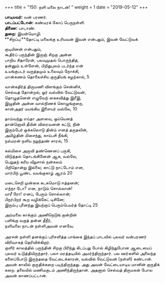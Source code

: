 ﻿+++
title = "150: நளி மலை நாடன்!  "
weight = 1
date = "2019-05-12"
+++

**பாடியவர்:** வன் பரணர்.  
**பாடப்பட்டோன்:** கண்டீரக் கோப் பெருநள்ளி.  
**திணை:** பாடாண்.  
**துறை:** இயன்மொழி.  
**சிறப்பு:**தோட்டி மலைக்கு உரியவன் இவன் என்பதும், இவன் வேட்டுவக்  
  
குடியினன் என்பதும்,  
கூதிர்ப் பருந்தின் இருஞ் சிறகு அன்ன  
பாறிய சிதாரேன், பலவுமுதல் பொருந்தித்,  
தன்னும் உள்ளேன், பிறிதுபுலம் படர்ந்த என்  
உயங்குபடர் வருத்தமும் உலைவும் நோக்கி,  
மான்கணம் தொலைச்சிய குருதியங் கழற்கால், 5  
  
வான்கதிர்த் திருமணி விளங்கும் சென்னிச்,  
செல்வத் தோன்றல், ஓர் வல்வில் வேட்டுவன்,  
தொழுதனென் எழுவேற் கைகவித்து இரீஇ,  
இழுதின் அன்ன வால்நிணக் கொழுங்குறை,  
கான்அதர் மயங்கிய இளையர் வல்லே, 10  
  
தாம்வந்து எய்தா அளவை, ஒய்யெனத்  
தான்ஞெலி தீயின் விரைவனன் சுட்டு, நின்  
இரும்பேர் ஒக்கலொடு தின்ம் எனத் தருதலின்,  
அமிழ்தின் மிசைந்து, காய்பசி நீங்கி,  
நல்மரன் நளிய நறுந்தண் சாரல், 15  
  
கல்மிசை அருவி தண்ணெனப் பருகி,  
விடுத்தல் தொடங்கினேன் ஆக, வல்லே,  
பெறுதற் கரிய வீறுசால் நன்கலம்  
பிறிதொன்று இல்லை; காட்டு நாட்டோம் என,  
மார்பிற் பூண்ட வயங்குகாழ் ஆரம் 20  
  
மடைசெறி முன்கை கடகமொடு ஈத்தனன்;  
எந்நா டோ? என, நாடும் சொல்லான்!  
யாரீ ரோ! எனப், பேரும் சொல்லான்;  
பிறர்பிறர் கூற வழிக்கேட் டிசினே;  
இரும்பு புனைந்து இயற்றாப் பெரும்பெயர்த் தோட்டி 25  
  
அம்மலை காக்கும் அணிநெடுங் குன்றின்  
பளிங்கு வகுத் தன்ன தீநீர்,  
நளிமலை நாடன் நள்ளிஅவன் எனவே.  
   
அரசன் நள்ளி தனக்குப் பரிசளித்த பாங்கை இந்தப் பாடலில் புலவர் வன்பரணர் விரிவாகத் தெரிவிக்கிறார்.  
குளிர் காலத்தில் பருந்தின் சிறகு பிரிந்து கிடப்பது போல் கிழிந்துபோன ஆடையைப் புலவர் உடுத்தியிருந்தார். பலா மரத்தடியில் அமர்ந்திருந்தார். பல ஊர்களில் அலைந்த களைப்போடு இருந்ததை வேட்டைக்காரன், வல்வில் வேட்டுவன் (நள்ளி) கண்டான். அவன் காலில் குருதிக்கறை படிந்திருந்தது. அது அவன் வேட்டையாடிய மானின் குருதிக் கறை. தலையில் மணிமகுடம் அணிந்திருந்தான். அதனால் செல்வத் திருமகன் போல அவன் காணப்பட்டான்.  
